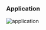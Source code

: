 ###  Application

<img src="https://cache.careers360.mobi/media/article_images/2021/10/8/neet-ug-application-featured-image.jpg" alt="application"> 